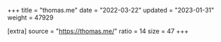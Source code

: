 +++
title = "thomas.me"
date = "2022-03-22"
updated = "2023-01-31"
weight = 47929

[extra]
source = "https://thomas.me/"
ratio = 14
size = 47
+++
